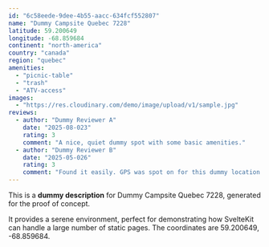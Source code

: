 ```yaml
---
id: "6c58eede-9dee-4b55-aacc-634fcf552807"
name: "Dummy Campsite Quebec 7228"
latitude: 59.200649
longitude: -68.859684
continent: "north-america"
country: "canada"
region: "quebec"
amenities:
  - "picnic-table"
  - "trash"
  - "ATV-access"
images:
  - "https://res.cloudinary.com/demo/image/upload/v1/sample.jpg"
reviews:
  - author: "Dummy Reviewer A"
    date: "2025-08-023"
    rating: 3
    comment: "A nice, quiet dummy spot with some basic amenities."
  - author: "Dummy Reviewer B"
    date: "2025-05-026"
    rating: 3
    comment: "Found it easily. GPS was spot on for this dummy location."
---
```


This is a **dummy description** for Dummy Campsite Quebec 7228, generated for the proof of concept.

It provides a serene environment, perfect for demonstrating how SvelteKit can handle a large number of static pages. The coordinates are 59.200649, -68.859684.
